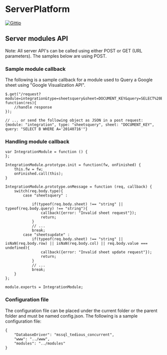 # ServerPlatform #

[![Gittip](https://img.shields.io/gittip/palantus.svg)](https://www.gittip.com/palantus/)


## Server modules API ##

Note: All server API's can be called using either POST or GET (URL parameters). The samples below are using POST.


### Sample module callback ###
The following is a sample callback for a module used to Query a Google sheet using "Google Visualization API".

    $.get("/request?module=integration&type=sheetsquery&sheet=DOCUMENT_KEY&query=SELECT%20B%20WHERE%20A=%2720140716%27", function(res){
    	//handle response
    });
    
    // ... or send the following object as JSON in a post request:
    {module: "integration", type: "sheetsquery", sheet: "DOCUMENT_KEY", query: "SELECT B WHERE A='20140716'"}


### Handling module callback ###

	var IntegrationModule = function () {
	};
	
	IntegrationModule.prototype.init = function(fw, onFinished) {
	    this.fw = fw;
		onFinished.call(this);
	}
	
	IntegrationModule.prototype.onMessage = function (req, callback) {
		switch(req.body.type){
			case "sheetsquery" :
	
				if(typeof(req.body.sheet) !== "string" || typeof(req.body.query) !== "string"){
					callback({error: "Invalid sheet request"});
					return;
				}
				// ...
				break;
			case "sheetsupdate" :
				if(typeof(req.body.sheet) !== "string" || isNaN(req.body.row) || isNaN(req.body.col) || req.body.value === undefined){
					callback({error: "Invalid sheet update request"});
					return;
				}
				// ...
				break;
		}
	};
	 
	module.exports = IntegrationModule;












### Configuration file ###
The configuration file can be placed under the current folder or the parent folder and must be named config.json. The following is a sample configuration file:

	{
		"DatabaseDriver": "mssql_tedious_concurrent",
		"www": "../www",
		"modules": "../modules"
	}
